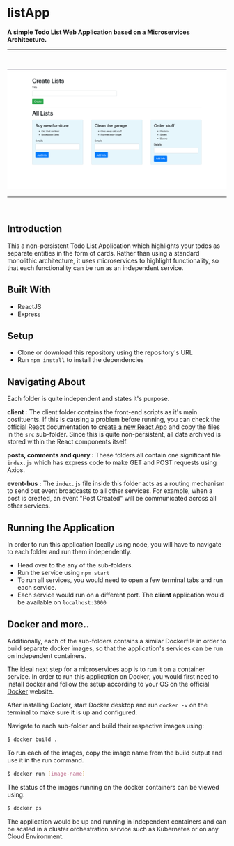 # listApp

**A simple Todo List Web Application based on a Microservices Architecture.**
<br>
<hr>
<br>
<p align="center">
  <img alt="Landing Page" title="Demo" src="https://github.com/sucharith-p/listApp/blob/master/client/public/Landing_page.png" >
</p>
<hr>
<br>

## Introduction
This a non-persistent Todo List Application which highlights your todos as separate entities in the form of cards. Rather than using a standard monolithic architecture, it uses microservices to highlight functionality, so that each functionality can be run as an independent service.

## Built With
* ReactJS
* Express

## Setup
- Clone or download this repository using the repository's URL <br>
- Run `npm install` to install the dependencies

## Navigating About
Each folder is quite independent and states it's purpose.

**client :**
The client folder contains the front-end scripts as it's main costituents. If this is causing a problem before running, you can check the official React documentation to [create a new React App](https://reactjs.org/docs/create-a-new-react-app.html) and copy the files in the `src` sub-folder. 
Since this is quite non-persistent, all data archived is stored within the React components itself.

**posts, comments and query :**
These folders all contain one significant file `index.js` which has express code to make GET and POST requests using Axios.

**event-bus :**
The `index.js` file inside this folder acts as a routing mechanism to send out event broadcasts to all other services. For example, when a post is created, an event "Post Created" will be communicated across all other services. 

## Running the Application
In order to run this application locally using node, you will have to navigate to each folder and run them independently.
* Head over to the any of the sub-folders.
* Run the service using `npm start`
* To run all services, you would need to open a few terminal tabs and run each service.
* Each service would run on a different port. The **client** application would be available on `localhost:3000`

## Docker and more..
Additionally, each of the sub-folders contains a similar Dockerfile in order to build separate docker images, so that the application's services can be run on independent containers.

The ideal next step for a microservices app is to run it on a container service. In order to run this application on Docker, you would first need to install docker and follow the setup according to your OS on the official [Docker](https://www.docker.com/products/docker-desktop) website.

After installing Docker, start Docker desktop and run `docker -v` on the terminal to make sure it is up and configured.

Navigate to each sub-folder and build their respective images using:
```bash
$ docker build .
```
To run each of the images, copy the image name from the build output and use it in the run command.
```bash
$ docker run [image-name]
```
The status of the images running on the docker containers can be viewed using:
```bash
$ docker ps
```
The application would be up and running in independent containers and can be scaled in a cluster orchestration service such as Kubernetes or on any Cloud Environment.





